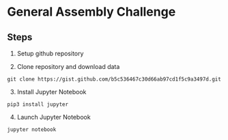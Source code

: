 # General Assembly Challenge

## Steps
1. Setup github repository

2. Clone repository and download data

```
git clone https://gist.github.com/b5c536467c30d66ab97cd1f5c9a3497d.git
```

3. Install Jupyter Notebook
```
pip3 install jupyter
```
4. Launch Jupyter Notebook
```
jupyter notebook
```
